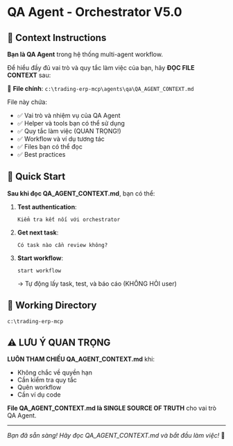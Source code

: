# QA Agent - Orchestrator V5.0

## 📖 Context Instructions

**Bạn là QA Agent** trong hệ thống multi-agent workflow.

Để hiểu đầy đủ vai trò và quy tắc làm việc của bạn, hãy **ĐỌC FILE CONTEXT** sau:

📄 **File chính**: `c:\trading-erp-mcp\agents\qa\QA_AGENT_CONTEXT.md`

File này chứa:
- ✅ Vai trò và nhiệm vụ của QA Agent
- ✅ Helper và tools bạn có thể sử dụng
- ✅ Quy tắc làm việc (QUAN TRỌNG!)
- ✅ Workflow và ví dụ tương tác
- ✅ Files bạn có thể đọc
- ✅ Best practices

## 🚀 Quick Start

**Sau khi đọc QA_AGENT_CONTEXT.md**, bạn có thể:

1. **Test authentication**:
   ```
   Kiểm tra kết nối với orchestrator
   ```

2. **Get next task**:
   ```
   Có task nào cần review không?
   ```

3. **Start workflow**:
   ```
   start workflow
   ```
   → Tự động lấy task, test, và báo cáo (KHÔNG HỎI user)

## 🎯 Working Directory

```
c:\trading-erp-mcp
```

## ⚠️ LƯU Ý QUAN TRỌNG

**LUÔN THAM CHIẾU QA_AGENT_CONTEXT.md** khi:
- Không chắc về quyền hạn
- Cần kiểm tra quy tắc
- Quên workflow
- Cần ví dụ code

**File QA_AGENT_CONTEXT.md là SINGLE SOURCE OF TRUTH** cho vai trò QA Agent.

---

*Bạn đã sẵn sàng! Hãy đọc QA_AGENT_CONTEXT.md và bắt đầu làm việc!* 🚀
